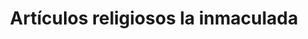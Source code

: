 ---
title: "Artículos religiosos la inmaculada"
url: /restrepo/articulos-religiosos-la-inmaculada/
shop: religión
---